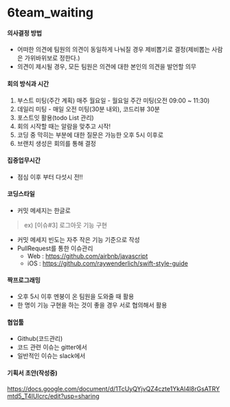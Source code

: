 # 6team_waiting

#### 의사결정 방법
 * 어떠한 의견에 팀원의 의견이 동일하게 나눠질 경우 제비뽑기로 결정(제비뽑는 사람은 가위바위보로 정한다.)
 * 의견이 제시될 경우, 모든 팀원은 의견에 대한 본인의 의견을 발언할 의무


#### 회의 방식과 시간
 1. 부스트 미팅(주간 계획) 매주 월요일 - 월요일 주간 미팅(오전 09:00 ~ 11:30)
 2. 데일리 미팅 - 매일 오전 미팅(30분 내외), 코드리뷰 30분
 3. 포스트잇 활용(todo List 관리) 
 4. 회의 시작할 때는 알람을 맞추고 시작!
 5. 코딩 중 막히는 부분에 대한 질문은 가능한 오후 5시 이후로
 6. 브랜치 생성은 회의를 통해 결정


#### 집중업무시간
 * 점심 이후 부터 다섯시 전!!

#### 코딩스타일
 * 커밋 메세지는 한글로
 > ex) [이슈#3] 로그아웃 기능 구현
 * 커밋 메세지 빈도는 자주 작은 기능 기준으로 작성
 * PullRequest를 통한 이슈관리
    - Web : https://github.com/airbnb/javascript
    - iOS : https://github.com/raywenderlich/swift-style-guide
 

 #### 짝프로그래밍
 * 오후 5시 이후 멘붕이 온 팀원을 도와줄 때 활용
 * 한 명이 기능 구현을 하는 것이 좋을 경우 서로 협의해서 활용

 #### 협업툴

 * Github(코드관리)
 * 코드 관련 이슈는 gitter에서
 * 일반적인 이슈는 slack에서

 #### 기획서 초안(작성중)
https://docs.google.com/document/d/1TcUyQYjvQZ4czte1YkAl4l8rGsATRYmtd5_T4IUlcrc/edit?usp=sharing

